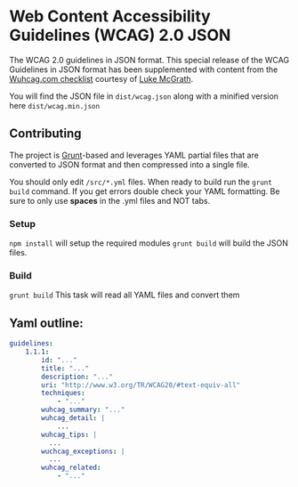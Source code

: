 Web Content Accessibility Guidelines (WCAG) 2.0 JSON
===============

The WCAG 2.0 guidelines in JSON format. This special release of the WCAG Guidelines in JSON format has been supplemented with content from the [Wuhcag.com checklist](https://www.wuhcag.com/wcag-checklist/) courtesy of [Luke McGrath](https://www.wuhcag.com/about/).

You will find the JSON file in `dist/wcag.json` along with a minified version here `dist/wcag.min.json`

## Contributing
The project is [Grunt](http://gruntjs.com/)-based and leverages YAML partial files that are converted to JSON format and then compressed into a single file.

You should only edit `/src/*.yml` files. When ready to build run the `grunt build` command. If you get errors double check your YAML formatting. Be sure to only use **spaces** in the .yml files and NOT tabs.


### Setup
`npm install` will setup the required modules
`grunt build` will build the JSON files.

### Build
`grunt build` This task will read all YAML files and convert them

## Yaml outline:
``` yaml
guidelines:
	1.1.1:
		id: "..."
		title: "..."
		description: "..."
		uri: "http://www.w3.org/TR/WCAG20/#text-equiv-all"
		techniques:
			- "..."
		wuhcag_summary: "..."
		wuhcag_detail: |
			...
		wuhcag_tips: |
		  ...
		wuchcag_exceptions: |
		  ...
		wuhcag_related:
			- "..."
```
